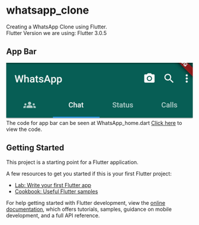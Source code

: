 # whatsapp_clone

Creating a WhatsApp Clone using Flutter. <br>
Flutter Version we are using: Flutter 3.0.5

## App Bar

<img src="assets/app_bar.jpg">
The code for app bar can be seen at WhatsApp_home.dart
<a href="lib/WhatsApp_home.dart">Click here</a> to view the code.

## Getting Started

This project is a starting point for a Flutter application.

A few resources to get you started if this is your first Flutter project:

- [Lab: Write your first Flutter app](https://docs.flutter.dev/get-started/codelab)
- [Cookbook: Useful Flutter samples](https://docs.flutter.dev/cookbook)

For help getting started with Flutter development, view the
[online documentation](https://docs.flutter.dev/), which offers tutorials, samples, guidance on
mobile development, and a full API reference.
